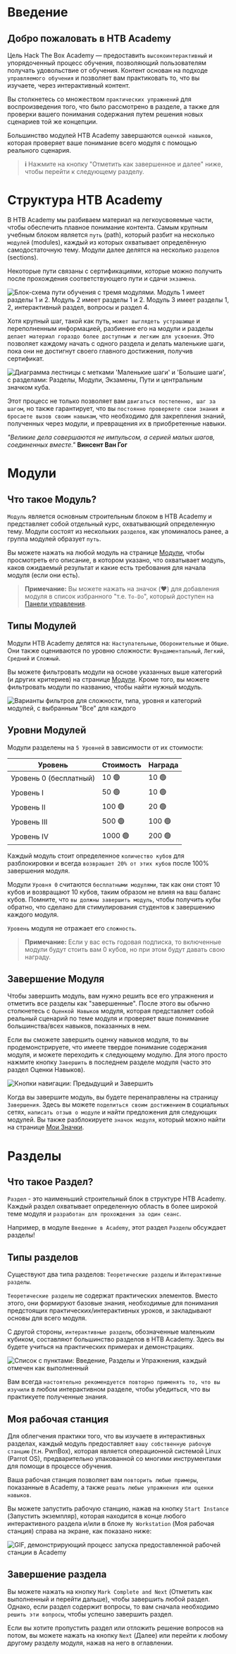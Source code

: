 
# Введение

## Добро пожаловать в HTB Academy

Цель Hack The Box Academy — предоставить `высокоинтерактивный` и упорядоченный процесс обучения, позволяющий пользователям получать удовольствие от обучения. Контент основан на подходе `управляемого обучения` и позволяет вам практиковать то, что вы изучаете, через интерактивный контент.

Вы столкнетесь со множеством `практических упражнений` для воспроизведения того, что было рассмотрено в разделе, а также для проверки вашего понимания содержания путем решения новых сценариев той же концепции.

Большинство модулей HTB Academy завершаются `оценкой навыков`, которая проверяет ваше понимание всего модуля с помощью реального сценария.

> **i** Нажмите на кнопку "Отметить как завершенное и далее" ниже, чтобы перейти к следующему разделу.


# Структура HTB Academy

В HTB Academy мы разбиваем материал на легкоусвояемые части, чтобы обеспечить плавное понимание контента. Самым крупным учебным блоком является `путь` (path), который разбит на несколько `модулей` (modules), каждый из которых охватывает определённую самодостаточную тему. Модули далее делятся на несколько `разделов` (sections).

Некоторые пути связаны с сертификациями, которые можно получить после прохождения соответствующего пути и сдачи `экзамена`.

![Блок-схема пути обучения с тремя модулями. Модуль 1 имеет разделы 1 и 2. Модуль 2 имеет разделы 1 и 2. Модуль 3 имеет разделы 1, 2, интерактивный раздел, вопросы и раздел 4.](https://academy.hackthebox.com/storage/modules/15/structure2.png)

Хотя крупный шаг, такой как путь, `может выглядеть устрашающе` и переполненным информацией, разбиение его на модули и разделы `делает материал гораздо более доступным и легким для усвоения`. Это позволяет каждому начать с одного раздела и делать маленькие шаги, пока они не достигнут своего главного достижения, получив сертификат.

![Диаграмма лестницы с метками 'Маленькие шаги' и 'Большие шаги', с разделами: Разделы, Модули, Экзамены, Пути и центральным значком куба.](https://academy.hackthebox.com/storage/modules/15/small_steps.png)

Этот процесс не только позволяет вам `двигаться постепенно, шаг за шагом`, но также гарантирует, что вы `постоянно проверяете свои знания и бросаете вызов своим навыкам`, что необходимо для закрепления знаний, полученных через модули, и превращения их в приобретенные навыки.

<div class="card bg-light">
    <div class="card-body">
        <p class="mb-0"><i>"Великие дела совершаются не импульсом, а серией малых шагов, соединенных вместе."</i> <b>Винсент Ван Гог</b></p>
    </div>
</div>


# Модули

## Что такое Модуль?

`Модуль` является основным строительным блоком в HTB Academy и представляет собой отдельный курс, охватывающий определенную тему. Модули состоят из нескольких `разделов`, как упоминалось ранее, а группа модулей образует `путь`.

Вы можете нажать на любой модуль на странице [Модули](https://academy.hackthebox.com/modules), чтобы просмотреть его описание, в котором указано, что охватывает модуль, каков ожидаемый результат и какие есть требования для начала модуля (если они есть).

> **Примечание:** Вы можете нажать на значок (♥️) для добавления модуля в список избранного "т.е. `To-Do`", который доступен на [Панели управления](https://academy.hackthebox.com/dashboard).

## Типы Модулей

Модули HTB Academy делятся на: `Наступательные`, `Оборонительные` и `Общие`. Они также оцениваются по уровню сложности: `Фундаментальный`, `Легкий`, `Средний` и `Сложный`.

Вы можете фильтровать модули на основе указанных выше категорий (и других критериев) на странице [Модули](https://academy.hackthebox.com/modules). Кроме того, вы можете фильтровать модули по названию, чтобы найти нужный модуль.

![Варианты фильтров для сложности, типа, уровня и категорий модулей, с выбранным "Все" для каждого](https://academy.hackthebox.com/storage/modules/15/new_bar.png)

## Уровни Модулей

Модули разделены на `5 Уровней` в зависимости от их стоимости:

| Уровень | Стоимость | Награда |
|---------|-----------|---------|
| Уровень 0 (бесплатный) | 10 🟢 | 10 🟢 |
| Уровень I | 50 🟢 | 10 🟢 |
| Уровень II | 100 🟢 | 20 🟢 |
| Уровень III | 500 🟢 | 100 🟢 |
| Уровень IV | 1000 🟢 | 200 🟢 |

Каждый модуль стоит определенное `количество кубов` для разблокировки и всегда `возвращает 20% от этих кубов` после 100% завершения модуля.

Модули `Уровня 0` считаются `бесплатными модулями`, так как они стоят 10 кубов и возвращают 10 кубов, таким образом не влияя на ваш баланс кубов. Помните, что `вы должны завершить модуль`, чтобы получить кубы обратно, что сделано для стимулирования студентов к завершению каждого модуля.

`Уровень` модуля не отражает его `сложность`.

> **Примечание:** Если у вас есть годовая подписка, то включенные модули будут стоить вам 0 кубов, но при этом будут давать свою награду.

## Завершение Модуля

Чтобы завершить модуль, вам нужно решить все его упражнения и отметить все разделы как "завершенные". После этого вы обычно столкнетесь с `Оценкой Навыков` модуля, которая представляет собой реальный сценарий по теме модуля и проверяет ваше понимание большинства/всех навыков, показанных в нем.

Если вы сможете завершить оценку навыков модуля, то вы продемонстрируете, что имеете твердое понимание содержания модуля, и можете переходить к следующему модулю. Для этого просто нажмите кнопку `Завершить` в последнем разделе модуля (часто это раздел Оценки Навыков).

![Кнопки навигации: Предыдущий и Завершить](https://academy.hackthebox.com/storage/modules/15/finish_module.png)

Когда вы завершите модуль, вы будете перенаправлены на страницу `Завершения`. Здесь вы можете `поделиться своим достижением` в социальных сетях, `написать отзыв о модуле` и найти предложения для следующих модулей. Вы также разблокируете `значок модуля`, который можно найти на странице [Мои Значки](https://academy.hackthebox.com/my-badges).


# Разделы

## Что такое Раздел?

`Раздел` - это наименьший строительный блок в структуре HTB Academy. Каждый раздел охватывает определенную область в более широкой теме модуля и `разработан для прохождения за один сеанс`.

Например, в модуле `Введение в Academy`, этот раздел `Разделы` обсуждает разделы! 

## Типы разделов

Существуют два типа разделов: `Теоретические разделы` и `Интерактивные разделы`.

`Теоретические разделы` не содержат практических элементов. Вместо этого, они формируют базовые знания, необходимые для понимания предстоящих практических/интерактивных уроков, и закладывают основы для всего модуля.

С другой стороны, `интерактивные разделы`, обозначенные маленьким кубиком, составляют большинство разделов в HTB Academy. Здесь вы будете учиться на практических примерах и демонстрациях.

![Список с пунктами: Введение, Разделы и Упражнения, каждый отмечен как выполненный](https://academy.hackthebox.com/storage/modules/15/table_of_content.png)

Вам всегда `настоятельно рекомендуется повторно применять то, что вы изучили` в любом интерактивном разделе, чтобы убедиться, что вы практикуете полученные знания.

## Моя рабочая станция

Для облегчения практики того, что вы изучаете в интерактивных разделах, каждый модуль предоставляет `вашу собственную рабочую станцию` (т.н. PwnBox), которая является операционной системой Linux (Parrot OS), предварительно упакованной со многими инструментами для помощи в процессе обучения.

Ваша рабочая станция позволяет вам `повторить любые примеры`, показанные в Academy, а также `решать любые упражнения или оценки навыков`.

Вы можете запустить рабочую станцию, нажав на кнопку `Start Instance` (Запустить экземпляр), которая находится в конце любого интерактивного раздела и/или в блоке `My Workstation` (Моя рабочая станция) справа на экране, как показано ниже:

![GIF, демонстрирующий процесс запуска предоставленной рабочей станции в Academy](https://academy.hackthebox.com/storage/modules/15/pwnbox_solving_question.gif)

## Завершение раздела

Вы можете нажать на кнопку `Mark Complete and Next` (Отметить как выполненный и перейти дальше), чтобы завершить любой раздел. Однако, если раздел содержит вопросы, то вам сначала необходимо `решить эти вопросы`, чтобы успешно завершить раздел.

Если вы хотите пропустить раздел или отложить решение вопросов на потом, вы можете нажать на кнопку `Next` (Далее) или перейти к любому другому разделу модуля, нажав на него в оглавлении.

